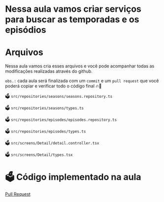 # Nessa aula vamos criar serviços para buscar as temporadas e os episódios

# Arquivos

Nessa aula vamos cria esses arquivos e você pode acompanhar todas as modificações realizadas através do github.

`obs.:` cada aula será finalizada com um `commit` e um `pull request` que você poderá copiar e verificar todo o código final 🔥🤌


🗳️ `src/repositories/seasons/seasons.repository.ts`

🗳️ `src/repositories/seasons/types.ts`

🗳️ `src/repositories/episodes/episodes.repository.ts`

🗳️ `src/repositories/episodes/types.ts`

🗳️ `src/screens/Detail/detail.controller.tsx`

🗳️ `src/screens/Detail/types.tsx`

# 🗳️ Código implementado na aula

[Pull Request](https://github.com/ismaelsousa/tv-maze-tutorial/pull)
